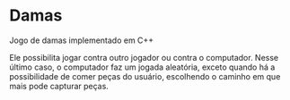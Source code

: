 # Damas

Jogo de damas implementado em C++

Ele possibilita jogar contra outro jogador ou contra o computador. Nesse último caso, o computador faz um jogada aleatória, exceto quando há a possibilidade de comer peças do usuário, escolhendo o caminho em que mais pode capturar peças.
